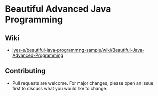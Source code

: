 # Beautiful Advanced Java Programming

## Wiki

* [lyes-s/beautiful-java-programming-sample/wiki/Beautiful-Java-Advanced-Programming](https://github.com/lyes-s/beautiful-java-programming-sample/wiki/Beautiful-Java-Advanced-Programming)

## Contributing

* Pull requests are welcome. For major changes, please open an issue first to discuss what you would like to change.







































